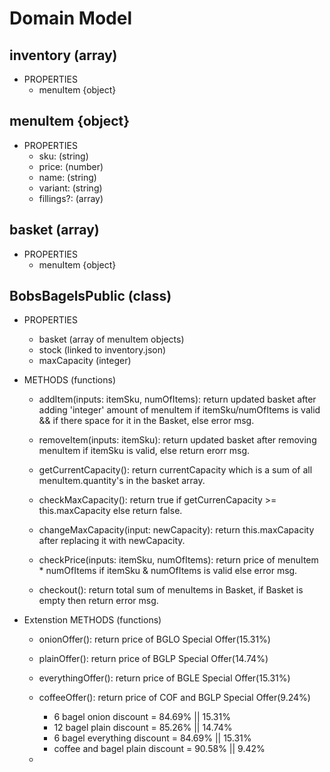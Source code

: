 # Domain Model

## inventory (array)

- PROPERTIES
  - menuItem {object}

## menuItem {object}

- PROPERTIES
  - sku: (string)
  - price: (number)
  - name: (string)
  - variant: (string)
  - fillings?: (array)

## basket (array)

- PROPERTIES
  - menuItem {object}

## BobsBagelsPublic (class)

- PROPERTIES
  - basket (array of menuItem objects)
  - stock (linked to inventory.json)
  - maxCapacity (integer)

- METHODS (functions)
  - addItem(inputs: itemSku, numOfItems): return updated basket after adding 'integer' amount of menuItem if itemSku/numOfItems is valid && if there space for it in the Basket, else error msg.
  - removeItem(inputs: itemSku): return updated basket after removing menuItem if itemSku is valid, else return erorr msg.

  - getCurrentCapacity(): return currentCapacity which is a sum of all menuItem.quantity's in the basket array.
  - checkMaxCapacity(): return true if getCurrenCapacity >= this.maxCapacity else return false.
  - changeMaxCapacity(input: newCapacity): return this.maxCapacity after replacing it with newCapacity.
  
  - checkPrice(inputs: itemSku, numOfItems): return price of menuItem * numOfItems if itemSku & numOfItems is valid else error msg.
  - checkout(): return total sum of menuItems in Basket, if Basket is empty then return error msg.

- Extenstion METHODS (functions)
  - onionOffer(): return price of BGLO Special Offer(15.31%)
  - plainOffer(): return price of BGLP Special Offer(14.74%)
  - everythingOffer(): return price of BGLE Special Offer(15.31%)
  - coffeeOffer(): return price of COF and BGLP Special Offer(9.24%)
    - 6 bagel onion discount = 84.69% || 15.31%
    - 12 bagel plain discount = 85.26% || 14.74%
    - 6 bagel everything discount = 84.69% || 15.31%
    - coffee and bagel plain discount = 90.58% || 9.42%

  - 
